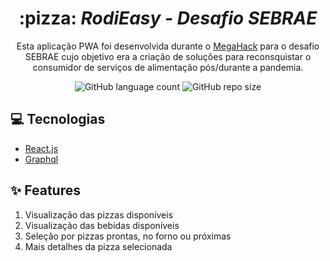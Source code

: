 <div align="center">
  <h1>
    :pizza: <i>RodiEasy - Desafio SEBRAE</i>
  </h1>
  <p>
Esta aplicação PWA foi desenvolvida durante o <a href="http://megahack.com.br/"><span>MegaHack</span></a> para o desafio SEBRAE cujo objetivo era a criação de soluções para reconsquistar o consumidor de serviços de alimentação pós/durante a pandemia.
</p>

  <div>
    <img alt="GitHub language count" src="https://img.shields.io/github/languages/count/anajuliabit/megahack-sebrae-backend?color=%233a86ff">
    <img alt="GitHub repo size" src="https://img.shields.io/github/repo-size/anajuliabit/megahack-sebrae-backend?color=233a86ff">
  </div>
</div>

## :computer: Tecnologias

- [React.js](https://pt-br.reactjs.org/)
- [Graphql](https://graphql.org/)

## :sparkles: Features

1. Visualização das pizzas disponíveis
2. Visualização das bebidas disponíveis
3. Seleção por pizzas prontas, no forno ou próximas
4. Mais detalhes da pizza selecionada
